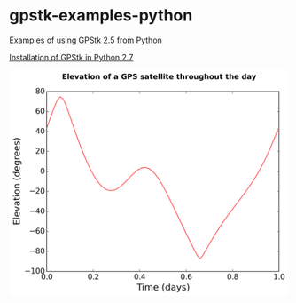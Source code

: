 # gpstk-examples-python
Examples of using GPStk 2.5 from Python

[Installation of GPStk in Python 2.7](https://scivision.co/installing-gpstk-in-anaconda-python/)

![example 5](example5.png)
